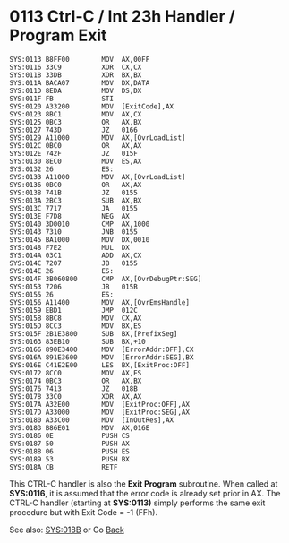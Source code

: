 # 0113 Ctrl-C / Int 23h Handler / Program Exit

```
SYS:0113 B8FF00        MOV	AX,00FF
SYS:0116 33C9          XOR	CX,CX
SYS:0118 33DB          XOR	BX,BX
SYS:011A BACA07        MOV	DX,DATA
SYS:011D 8EDA          MOV	DS,DX
SYS:011F FB            STI
SYS:0120 A33200        MOV	[ExitCode],AX
SYS:0123 8BC1          MOV	AX,CX
SYS:0125 0BC3          OR	AX,BX
SYS:0127 743D          JZ	0166
SYS:0129 A11000        MOV	AX,[OvrLoadList]
SYS:012C 0BC0          OR	AX,AX
SYS:012E 742F          JZ	015F
SYS:0130 8EC0          MOV	ES,AX
SYS:0132 26            ES:
SYS:0133 A11000        MOV	AX,[OvrLoadList]
SYS:0136 0BC0          OR	AX,AX
SYS:0138 741B          JZ	0155
SYS:013A 2BC3          SUB	AX,BX
SYS:013C 7717          JA	0155
SYS:013E F7D8          NEG	AX
SYS:0140 3D0010        CMP	AX,1000
SYS:0143 7310          JNB	0155
SYS:0145 BA1000        MOV	DX,0010
SYS:0148 F7E2          MUL	DX
SYS:014A 03C1          ADD	AX,CX
SYS:014C 7207          JB	0155
SYS:014E 26            ES:
SYS:014F 3B060800      CMP	AX,[OvrDebugPtr:SEG]
SYS:0153 7206          JB	015B
SYS:0155 26            ES:
SYS:0156 A11400        MOV	AX,[OvrEmsHandle]
SYS:0159 EBD1          JMP	012C
SYS:015B 8BC8          MOV	CX,AX
SYS:015D 8CC3          MOV	BX,ES
SYS:015F 2B1E3800      SUB	BX,[PrefixSeg]
SYS:0163 83EB10        SUB	BX,+10
SYS:0166 890E3400      MOV	[ErrorAddr:OFF],CX
SYS:016A 891E3600      MOV	[ErrorAddr:SEG],BX
SYS:016E C41E2E00      LES	BX,[ExitProc:OFF]
SYS:0172 8CC0          MOV	AX,ES
SYS:0174 0BC3          OR	AX,BX
SYS:0176 7413          JZ	018B
SYS:0178 33C0          XOR	AX,AX
SYS:017A A32E00        MOV	[ExitProc:OFF],AX
SYS:017D A33000        MOV	[ExitProc:SEG],AX
SYS:0180 A33C00        MOV	[InOutRes],AX
SYS:0183 B86E01        MOV	AX,016E
SYS:0186 0E            PUSH	CS
SYS:0187 50            PUSH	AX
SYS:0188 06            PUSH	ES
SYS:0189 53            PUSH	BX
SYS:018A CB            RETF
```

This CTRL-C handler is also the **Exit Program** subroutine. When called at **SYS:0116**, it is assumed that the error code is already set prior in AX. The CTRL-C handler (starting at **SYS:0113)** simply performs the same exit procedure but with Exit Code = -1 (FFh).

See also: [SYS:018B](018B-FLUSH-BUFFERS.md) or Go [Back](../README.md)